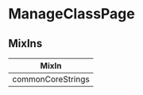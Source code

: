 # ManageClassPage

## MixIns

<!-- @vuese:ManageClassPage:mixIns:start -->
|MixIn|
|---|
|commonCoreStrings|

<!-- @vuese:ManageClassPage:mixIns:end -->
